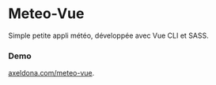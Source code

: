 # Meteo-Vue

Simple petite appli météo, développée avec Vue CLI et SASS.

### Demo
[axeldona.com/meteo-vue](https://axeldona.com/meteo-vue).
